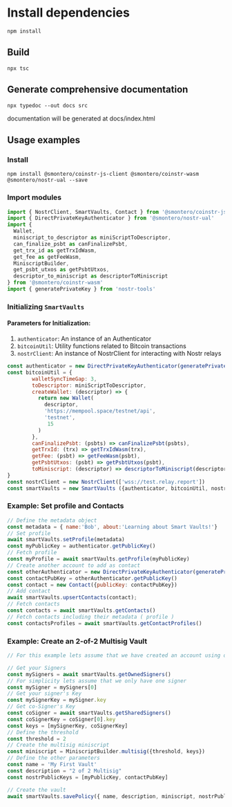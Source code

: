 # Install dependencies

``` shell
npm install
```

## Build

``` shell
npx tsc
```

## Generate comprehensive documentation

``` shell
npx typedoc --out docs src
```

documentation will be generated at docs/index.html

## Usage examples

### Install

```shell
npm install @smontero/coinstr-js-client @smontero/coinstr-wasm @smontero/nostr-ual --save
```

### Import modules

```javascript
import { NostrClient, SmartVaults, Contact } from '@smontero/coinstr-js-client';
import { DirectPrivateKeyAuthenticator } from '@smontero/nostr-ual'
import {
  Wallet,
  miniscript_to_descriptor as miniScriptToDescriptor,
  can_finalize_psbt as canFinalizePsbt,
  get_trx_id as getTrxIdWasm,
  get_fee as getFeeWasm,
  MiniscriptBuilder,
  get_psbt_utxos as getPsbtUtxos,
  descriptor_to_miniscript as descriptorToMiniscript
} from '@smontero/coinstr-wasm'
import { generatePrivateKey } from 'nostr-tools'
```

### Initializing `SmartVaults`

#### Parameters for Initialization:

1. `authenticator`: An instance of an Authenticator
2. `bitcoinUtil`: Utility functions related to Bitcoin transactions
3. `nostrClient`: An instance of NostrClient for interacting with Nostr relays

```javascript
const authenticator = new DirectPrivateKeyAuthenticator(generatePrivateKey())
const bitcoinUtil = {
        walletSyncTimeGap: 3, 
        toDescriptor: miniScriptToDescriptor,
        createWallet: (descriptor) => {
          return new Wallet(
            descriptor,
            'https://mempool.space/testnet/api',
            'testnet',
             15
          )
        },
        canFinalizePsbt: (psbts) => canFinalizePsbt(psbts),
        getTrxId: (trx) => getTrxIdWasm(trx),
        getFee: (psbt) => getFeeWasm(psbt),
        getPsbtUtxos: (psbt) => getPsbtUtxos(psbt),
        toMiniscript: (descriptor) => descriptorToMiniscript(descriptor)
}
const nostrClient = new NostrClient(['wss://test.relay.report'])
const smartVaults = new SmartVaults ({authenticator, bitcoinUtil, nostrClient})
```

### Example: Set profile and Contacts

```javascript
// Define the metadata object
const metadata = { name:'Bob', about:'Learning about Smart Vaults!'}
// Set profile
await smartVaults.setProfile(metadata)
const myPublicKey = authenticator.getPublicKey()
// Fetch profile
const myProfile = await smartVaults.getProfile(myPublicKey)
// Create another account to add as contact
const otherAuthenticator = new DirectPrivateKeyAuthenticator(generatePrivateKey())
const contactPubKey = otherAuthenticator.getPublicKey()
const contact = new Contact({publicKey: contactPubKey})
// Add contact
await smartVaults.upsertContacts(contact);
// Fetch contacts
const contacts = await smartVaults.getContacts()
// Fetch contacts including their metadata ( profile )
const contactsProfiles = await smartVaults.getContactProfiles()
```

### Example: Create an 2-of-2 Multisig Vault

```javascript
// For this example lets assume that we have created an account using one of the Smart Vaults apps ( iOs, Android or Desktop ).

// Get your Signers
const mySigners = await smartVaults.getOwnedSigners()
// For simplicity lets assume that we only have one signer
const mySigner = mySigners[0]
// Get your signer's Key
const mySignerKey = mySigner.key
// Get co-Signer's Key
const coSigner = await smartVaults.getSharedSigners()
const coSignerKey = coSigner[0].key
const keys = [mySignerKey, coSignerKey]
// Define the threshold
const threshold = 2
// Create the multisig miniscript
const miniscript = MiniscriptBuilder.multisig({threshold, keys})
// Define the other parameters
const name = 'My First Vault'
const description = "2 of 2 Multisig"
const nostrPublicKeys = [myPublicKey, contactPubKey]

// Create the vault
await smartVaults.savePolicy({ name, description, miniscript, nostrPublicKeys })
                                                    
```
